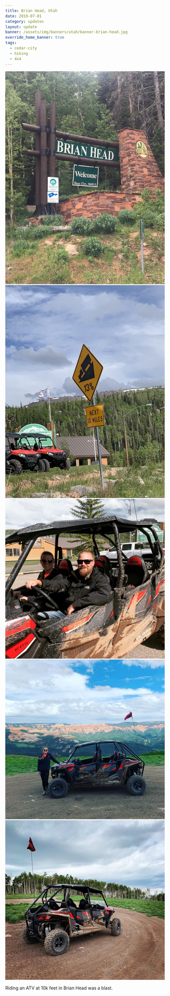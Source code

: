 ```yaml
---
title: Brian Head, Utah
date: 2019-07-01
category: updates
layout: update
banner: /assets/img/banners/utah/banner-brian-head.jpg
override_home_banner: true
tags:
  - cedar-city
  - hiking
  - 4x4
---
```


<img src="/assets/img/updates/utah/brian-head-1/brian-head-sign.jpg">

<img src="/assets/img/updates/utah/brian-head-1/brian-head-grade.jpg">

<div class="img-slider">
    <img src="/assets/img/updates/utah/brian-head-1/utv-1.jpg">
    <img src="/assets/img/updates/utah/brian-head-1/utv-2.jpg">
    <img src="/assets/img/updates/utah/brian-head-1/utv-3.jpg">
</div>

<p class="text-center">
    Riding an ATV at 10k feet in Brian Head was a blast.
</p>


